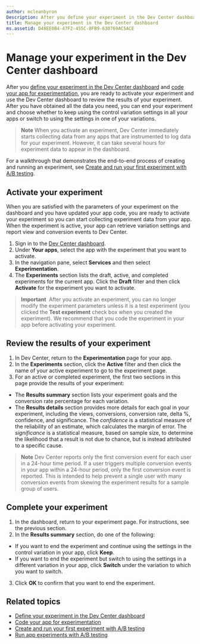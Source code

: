 ```yaml
---
author: mcleanbyron
Description: After you define your experiment in the Dev Center dashboard and code your experiment in your app, you are ready to active your experiment and use the Dev Center dashboard to review the results of your experiment.
title: Manage your experiment in the Dev Center dashboard
ms.assetid: D48EE0B4-47F2-455C-8FB9-630769AC5ACE
---
```


# Manage your experiment in the Dev Center dashboard

After you [define your experiment in the Dev Center dashboard](define-your-experiment-in-the-dev-center-dashboard.md) and [code your app for experimentation](code-your-experiment-in-your-app.md), you are ready to activate your experiment and use the Dev Center dashboard to review the results of your experiment. After you have obtained all the data you need, you can end your experiment and choose whether to keep using the control variation settings in all your apps or switch to using the settings in one of your variations.

> **Note** When you activate an experiment, Dev Center immediately starts collecting data from any apps that are instrumented to log data for your experiment. However, it can take several hours for experiment data to appear in the dashboard.

For a walkthrough that demonstrates the end-to-end process of creating and running an experiment, see [Create and run your first experiment with A/B testing](create-and-run-your-first-experiment-with-a-b-testing.md).

## Activate your experiment

When you are satisfied with the parameters of your experiment on the dashboard and you have updated your app code, you are ready to activate your experiment so you can start collecting experiment data from your app. When the experiment is active, your app can retrieve variation settings and report view and conversion events to Dev Center.

1. Sign in to the [Dev Center dashboard](https://dev.windows.com/overview).
2. Under **Your apps**, select the app with the experiment that you want to activate.
3. In the navigation pane, select **Services** and then select **Experimentation**.
4. The **Experiments** section lists the draft, active, and completed experiments for the current app. Click the **Draft** filter and then click **Activate** for the experiment you want to activate.

> **Important**  After you activate an experiment, you can no longer modify the experiment parameters unless it is a test experiment (you clicked the **Test experiment** check box when you created the experiment). We recommend that you code the experiment in your app before activating your experiment.


## Review the results of your experiment

1. In Dev Center, return to the **Experimentation** page for your app.
2. In the **Experiments** section, click the **Active** filter and then click the name of your active experiment to go to the experiment page.
3. For an active or completed experiment, the first two sections in this page provide the results of your experiment:
  * The **Results summary** section lists your experiment goals and the conversion rate percentage for each variation.
  * The **Results details** section provides more details for each goal in your experiment, including the views, conversions, conversion rate, delta %, confidence, and significance. The *confidence* is a statistical measure of the reliability of an estimate, which calculates the margin of error. The *significance* is a statistical measure, based on sample size, to determine the likelihood that a result is not due to chance, but is instead attributed to a specific cause.

  >**Note** Dev Center reports only the first conversion event for each user in a 24-hour time period. If a user triggers multiple conversion events in your app within a 24-hour period, only the first conversion event is reported. This is intended to help prevent a single user with many conversion events from skewing the experiment results for a sample group of users.


## Complete your experiment

1. In the dashboard, return to your experiment page. For instructions, see the previous section.
2. In the **Results summary** section, do one of the following:
  * If you want to end the experiment and continue using the settings in the control variation in your app, click **Keep**.
  * If you want to end the experiment but switch to using the settings in a different variation in your app, click **Switch** under the variation to which you want to switch.
3. Click **OK** to confirm that you want to end the experiment.


## Related topics

  * [Define your experiment in the Dev Center dashboard](define-your-experiment-in-the-dev-center-dashboard.md)
  * [Code your app for experimentation](code-your-experiment-in-your-app.md)
  * [Create and run your first experiment with A/B testing](create-and-run-your-first-experiment-with-a-b-testing.md)
  * [Run app experiments with A/B testing](run-app-experiments-with-a-b-testing.md)
